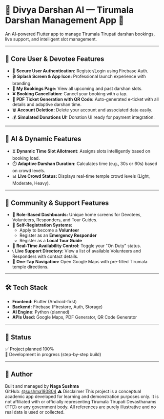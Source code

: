 # 🌟 Divya Darshan AI — Tirumala Darshan Management App 🌟  
An AI-powered Flutter app to manage Tirumala Tirupati darshan bookings, live support, and intelligent slot management.

---

## 👤 Core User & Devotee Features

- 🔐 **Secure User Authentication:** Register/Login using Firebase Auth.
- 🎬 **Splash Screen & App Icon:** Professional launch experience with branding.
- 📅 **My Bookings Page:** View all upcoming and past darshan slots.
- ❌ **Booking Cancellation:** Cancel your booking with a tap.
- 🧾 **PDF Ticket Generation with QR Code:** Auto-generated e-ticket with all details and adaptive darshan time.
- 🗑️ **Account Deletion:** Delete your account and associated data easily.
- 💰 **Simulated Donations UI:** Donation UI ready for payment integration.

---

## 🧠 AI & Dynamic Features

- ⏳ **Dynamic Time Slot Allotment:** Assigns slots intelligently based on booking load.
- ⏱️ **Adaptive Darshan Duration:** Calculates time (e.g., 30s or 60s) based on crowd levels.
- 📊 **Live Crowd Status:** Displays real-time temple crowd levels (Light, Moderate, Heavy).

---

## 🤝 Community & Support Features

- 👥 **Role-Based Dashboards:** Unique home screens for Devotees, Volunteers, Responders, and Tour Guides.
- 📝 **Self-Registration Systems:**
  - Apply to become a **Volunteer**
  - Register as an **Emergency Responder**
  - Register as a **Local Tour Guide**
- 🔁 **Real-Time Availability Control:** Toggle your "On Duty" status.
- 📞 **Live Support Directory:** View a list of available Volunteers and Responders with contact details.
- 🧭 **One-Tap Navigation:** Open Google Maps with pre-filled Tirumala temple directions.

---

## 🛠️ Tech Stack

- **Frontend:** Flutter (Android-first)
- **Backend:** Firebase (Firestore, Auth, Storage)
- **AI Engine:** Python (planned)
- **APIs Used:** Google Maps, PDF Generator, QR Code Generator

---

## 🚀 Status
✅ Project planned 100%  
🚧 Development in progress (step-by-step build)  


---

## 📌 Author

Built and managed by **Naga Sushma**  
GitHub: [@sushma180804](https://github.com/sushma180804)
⚠️ Disclaimer
This project is a conceptual academic app developed for learning and demonstration purposes only.
It is not affiliated with or officially representing Tirumala Tirupati Devasthanams (TTD) or any government body.
All references are purely illustrative and no real data is used or collected.


